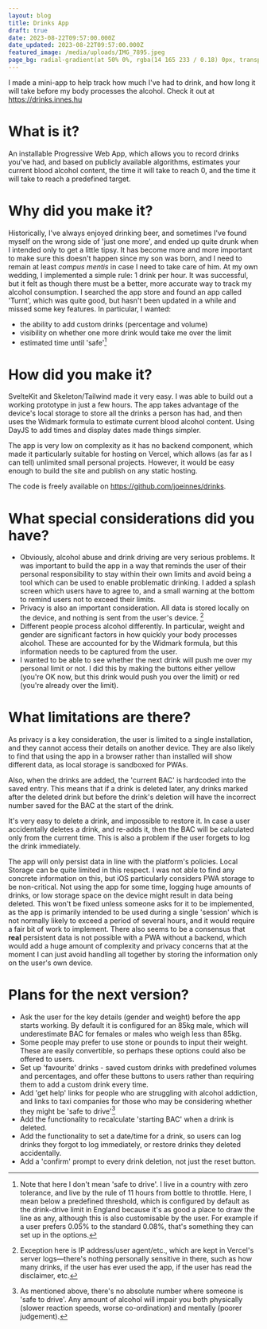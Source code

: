 ```yaml
---
layout: blog
title: Drinks App
draft: true
date: 2023-08-22T09:57:00.000Z
date_updated: 2023-08-22T09:57:00.000Z
featured_image: /media/uploads/IMG_7895.jpeg
page_bg: radial-gradient(at 50% 0%, rgba(14 165 233 / 0.18) 0px, transparent 75%), radial-gradient(at 100% 0%, rgba(75 36 74/ 0.18) 0px, transparent 50%) rgb(17, 24, 39);
---
```

I made a mini-app to help track how much I've had to drink, and how long it will take before my body processes the alcohol. Check it out at https://drinks.innes.hu

# What is it?
An installable Progressive Web App, which allows you to record drinks you've had, and based on publicly available algorithms, estimates your current blood alcohol content, the time it will take to reach 0, and the time it will take to reach a predefined target.

# Why did you make it?
Historically, I've always enjoyed drinking beer, and sometimes I've found myself on the wrong side of 'just one more', and ended up quite drunk when I intended only to get a little tipsy. It has become more and more important to make sure this doesn't happen since my son was born, and I need to remain at least *compus mentis* in case I need to take care of him. At my own wedding, I implemented a simple rule: 1 drink per hour. It was successful, but it felt as though there must be a better, more accurate way to track my alcohol consumption. I searched the app store and found an app called 'Turnt', which was quite good, but hasn't been updated in a while and missed some key features. In particular, I wanted:

- the ability to add custom drinks (percentage and volume)
- visibility on whether one more drink would take me over the limit
- estimated time until 'safe'[^1]

# How did you make it?
SvelteKit and Skeleton/Tailwind made it very easy. I was able to build out a working prototype in just a few hours. The app takes advantage of the device's local storage to store all the drinks a person has had, and then uses the Widmark formula to estimate current blood alcohol content. Using DayJS to add times and display dates made things simpler.

The app is very low on complexity as it has no backend component, which made it particularly suitable for hosting on Vercel, which allows (as far as I can tell) unlimited small personal projects. However, it would be easy enough to build the site and publish on any static hosting.

The code is freely available on https://github.com/joeinnes/drinks.

# What special considerations did you have?
- Obviously, alcohol abuse and drink driving are very serious problems. It was important to build the app in a way that reminds the user of their personal responsibility to stay within their own limits and avoid being a tool which can be used to enable problematic drinking. I added a splash screen which users have to agree to, and a small warning at the bottom to remind users not to exceed their limits.
- Privacy is also an important consideration. All data is stored locally on the device, and nothing is sent from the user's device. [^2]
- Different people process alcohol differently. In particular, weight and gender are significant factors in how quickly your body processes alcohol. These are accounted for by the Widmark formula, but this information needs to be captured from the user.
- I wanted to be able to see whether the next drink will push me over my personal limit or not. I did this by making the buttons either yellow (you're OK now, but this drink would push you over the limit) or red (you're already over the limit).

# What limitations are there?
As privacy is a key consideration, the user is limited to a single installation, and they cannot access their details on another device. They are also likely to find that using the app in a browser rather than installed will show different data, as local storage is sandboxed for PWAs. 

Also, when the drinks are added, the 'current BAC' is hardcoded into the saved entry. This means that if a drink is deleted later, any drinks marked after the deleted drink but before the drink's deletion will have the incorrect number saved for the BAC at the start of the drink.

It's very easy to delete a drink, and impossible to restore it. In case a user accidentally deletes a drink, and re-adds it, then the BAC will be calculated only from the current time. This is also a problem if the user forgets to log the drink immediately.

The app will only persist data in line with the platform's policies. Local Storage can be quite limited in this respect. I was not able to find any concrete information on this, but iOS particularly considers PWA storage to be non-critical. Not using the app for some time, logging huge amounts of drinks, or low storage space on the device might result in data being deleted. This won't be fixed unless someone asks for it to be implemented, as the app is primarily intended to be used during a single 'session' which is not normally likely to exceed a period of several hours, and it would require a fair bit of work to implement. There also seems to be a consensus that **real** persistent data is not possible with a PWA without a backend, which would add a huge amount of complexity and privacy concerns that at the moment I can just avoid handling all together by storing the information only on the user's own device.

# Plans for the next version?
- Ask the user for the key details (gender and weight) before the app starts working. By default it is configured for an 85kg male, which will underestimate BAC for females or males who weigh less than 85kg.
- Some people may prefer to use stone or pounds to input their weight. These are easily convertible, so perhaps these options could also be offered to users.
- Set up 'favourite' drinks - saved custom drinks with predefined volumes and percentages, and offer these buttons to users rather than requiring them to add a custom drink every time.
- Add 'get help' links for people who are struggling with alcohol addiction, and links to taxi companies for those who may be considering whether they might be 'safe to drive'[^3]
- Add the functionality to recalculate 'starting BAC' when a drink is deleted.
- Add the functionality to set a date/time for a drink, so users can log drinks they forgot to log immediately, or restore drinks they deleted accidentally.
- Add a 'confirm' prompt to every drink deletion, not just the reset button.

[^1]: Note that here I don't mean 'safe to drive'. I live in a country with zero tolerance, and live by the rule of 11 hours from bottle to throttle. Here, I mean below a predefined threshold, which is configured by default as the drink-drive limit in England because it's as good a place to draw the line as any, although this is also customisable by the user. For example if a user prefers 0.05% to the standard 0.08%, that's something they can set up in the options.

[^2]: Exception here is IP address/user agent/etc., which are kept in Vercel's server logs—there's nothing personally sensitive in there, such as how many drinks, if the user has ever used the app, if the user has read the disclaimer, etc.

[^3]: As mentioned above, there's no absolute number where someone is 'safe to drive'. Any amount of alcohol will impair you both physically (slower reaction speeds, worse co-ordination) and mentally (poorer judgement).
